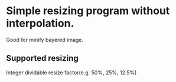 # Simple resizing program without interpolation.

Good for minify bayered image.

## Supported resizing

Integer dividable resize factor(e.g. 50%, 25%, 12.5%)
